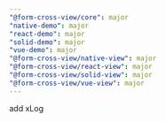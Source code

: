 ```yaml
---
"@form-cross-view/core": major
"native-demo": major
"react-demo": major
"solid-demo": major
"vue-demo": major
"@form-cross-view/native-view": major
"@form-cross-view/react-view": major
"@form-cross-view/solid-view": major
"@form-cross-view/vue-view": major
---
```


add xLog
